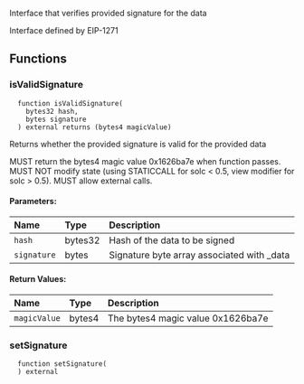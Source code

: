 Interface that verifies provided signature for the data

Interface defined by EIP-1271

## Functions
### isValidSignature
```solidity
  function isValidSignature(
    bytes32 hash,
    bytes signature
  ) external returns (bytes4 magicValue)
```
Returns whether the provided signature is valid for the provided data

MUST return the bytes4 magic value 0x1626ba7e when function passes.
MUST NOT modify state (using STATICCALL for solc < 0.5, view modifier for solc > 0.5).
MUST allow external calls.

#### Parameters:
| Name | Type | Description                                                          |
| :--- | :--- | :------------------------------------------------------------------- |
|`hash` | bytes32 | Hash of the data to be signed
|`signature` | bytes | Signature byte array associated with _data

#### Return Values:
| Name                           | Type          | Description                                                                  |
| :----------------------------- | :------------ | :--------------------------------------------------------------------------- |
|`magicValue`| bytes4 | The bytes4 magic value 0x1626ba7e
### setSignature
```solidity
  function setSignature(
  ) external
```




